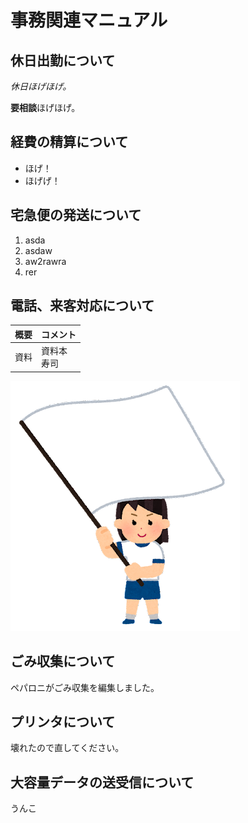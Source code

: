 # 事務関連マニュアル
## 休日出勤について
*休日ほげほげ。*

**要相談**ほげほげ。
## 経費の精算について
- ほげ！
- ほげげ！
## 宅急便の発送について
1. asda
1. asdaw
1. aw2rawra
1. rer
## 電話、来客対応について
|概要 |コメント 
|-- |--
|資料 |資料本<br>寿司
![運動会](img/undoukai.png)
## ごみ収集について
ペパロニがごみ収集を編集しました。
## プリンタについて
壊れたので直してください。
## 大容量データの送受信について
うんこ

